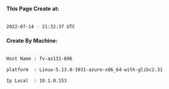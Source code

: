 
   
#### This Page Create at:

```bash

2022-07-14 - 21:32:37 UTC

```

#### Create By Machine:

```bash

Host Name : fv-az131-896

platform  : Linux-5.13.0-1031-azure-x86_64-with-glibc2.31

Ip Local  : 10.1.0.153

```

